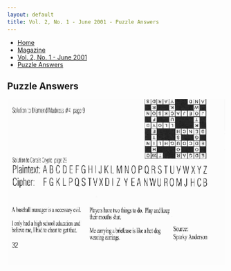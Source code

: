 ```yaml
---
layout: default
title: Vol. 2, No. 1 - June 2001 - Puzzle Answers
---
```

<nav class="breadcrumb" aria-label="breadcrumbs">
  <ul>
    <li><a href="{{ site.url }}{{ site.baseurl }}">Home</a></li>
    <li><a href="../magazine-home.html">Magazine</a></li>
    <li><a href="bi_vol_2_no_1_home.html">Vol. 2, No. 1 - June 2001</a></li>
    <li class="is-active"><a href="#" aria-current="page">Puzzle Answers</a></li>
  </ul>
</nav>

<section class="storycontent">
  <h1>Puzzle Answers</h1>
  <img src="images/bi_vol_2_no_1_puzzle_answers.gif" alt="Puzzle Answers">
</section>
